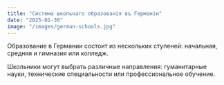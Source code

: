 ```yaml
---
title: "Система школьнаго образованія въ Германіи"
date: "2025-01-30"
image: "/images/german-schools.jpg"
---
```


Образование в Германии состоит из нескольких ступеней: начальная, средняя и гимназия или колледж.

Школьники могут выбрать различные направления: гуманитарные науки, технические специальности или профессиональное обучение.
